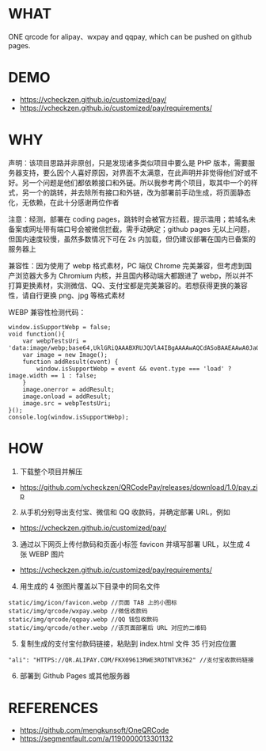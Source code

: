 # WHAT
ONE qrcode for alipay、wxpay and qqpay, which can be pushed on github pages.

# DEMO
- <https://vcheckzen.github.io/customized/pay/>
- <https://vcheckzen.github.io/customized/pay/requirements/>

# WHY
声明：该项目思路并非原创，只是发现诸多类似项目中要么是 PHP 版本，需要服务器支持，要么因个人喜好原因，对界面不太满意，在此声明并非觉得他们好或不好。另一个问题是他们都依赖接口和外链。所以我参考两个项目，取其中一个的样式，另一个的跳转，并去除所有接口和外链，改为部署前手动生成，将页面静态化，无依赖，在此十分感谢两位作者

注意：经测，部署在 coding pages，跳转时会被官方拦截，提示滥用；若域名未备案或网址带有端口号会被微信拦截，需手动确定；github pages 无以上问题，但国内速度较慢，虽然多数情况下可在 2s 内加载，但仍建议部署在国内已备案的服务器上

兼容性：因为使用了 webp 格式素材，PC 端仅 Chrome 完美兼容，但考虑到国产浏览器大多为 Chromium 内核，并且国内移动端大都跟进了 webp，所以并不打算更换素材，实测微信、QQ、支付宝都是完美兼容的。若想获得更换的兼容性，请自行更换 png、jpg 等格式素材

WEBP 兼容性检测代码：

```
window.isSupportWebp = false;
void function(){
    var webpTestsUri = 'data:image/webp;base64,UklGRiQAAABXRUJQVlA4IBgAAAAwAQCdASoBAAEAAwA0JaQAA3AA/vuUAAA=';
    var image = new Image();
    function addResult(event) {
        window.isSupportWebp = event && event.type === 'load' ? image.width == 1 : false;
    }
    image.onerror = addResult;
    image.onload = addResult;
    image.src = webpTestsUri;
}();
console.log(window.isSupportWebp);
```

# HOW
1. 下载整个项目并解压
- https://github.com/vcheckzen/QRCodePay/releases/download/1.0/pay.zip

2. 从手机分别导出支付宝、微信和 QQ 收款码，并确定部署 URL，例如
- https://vcheckzen.github.io/customized/pay/

3. 通过以下网页上传付款码和页面小标签 favicon 并填写部署 URL，以生成 4 张 WEBP 图片
- https://vcheckzen.github.io/customized/pay/requirements/

4. 用生成的 4 张图片覆盖以下目录中的同名文件

```
static/img/icon/favicon.webp //页面 TAB 上的小图标
static/img/qrcode/wxpay.webp //微信收款码
static/img/qrcode/qqpay.webp //QQ 钱包收款码
static/img/qrcode/other.webp //该页面部署后 URL 对应的二维码
```

5. 复制生成的支付宝付款码链接，粘贴到 index.html 文件 35 行对应位置

```
"ali": "HTTPS://QR.ALIPAY.COM/FKX09613RWE3ROTNTVR362" //支付宝收款码链接
```

6. 部署到 Github Pages 或其他服务器

# REFERENCES
- https://github.com/mengkunsoft/OneQRCode
- https://segmentfault.com/a/1190000013301132

